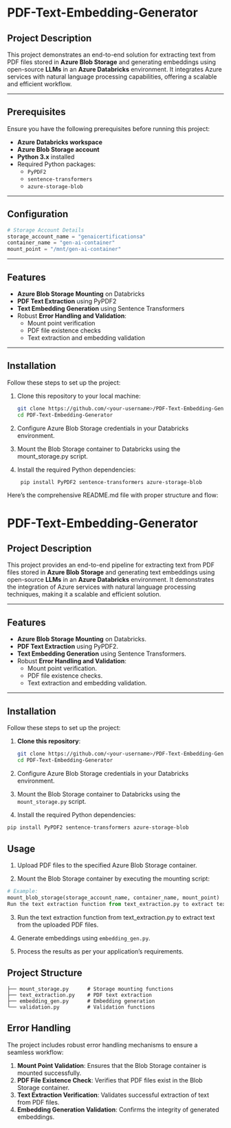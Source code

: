 # PDF-Text-Embedding-Generator

## Project Description  
This project demonstrates an end-to-end solution for extracting text from PDF files stored in **Azure Blob Storage** and generating embeddings using open-source **LLMs** in an **Azure Databricks** environment. It integrates Azure services with natural language processing capabilities, offering a scalable and efficient workflow.

---

## Prerequisites  

Ensure you have the following prerequisites before running this project:  
- **Azure Databricks workspace**  
- **Azure Blob Storage account**  
- **Python 3.x** installed  
- Required Python packages:
  - `PyPDF2`
  - `sentence-transformers`
  - `azure-storage-blob`

---

## Configuration  

```python
# Storage Account Details
storage_account_name = "genaicertificationsa"
container_name = "gen-ai-container"
mount_point = "/mnt/gen-ai-container"
```

---

## Features  
- **Azure Blob Storage Mounting** on Databricks  
- **PDF Text Extraction** using PyPDF2  
- **Text Embedding Generation** using Sentence Transformers  
- Robust **Error Handling and Validation**:
  - Mount point verification  
  - PDF file existence checks  
  - Text extraction and embedding validation  

---

## Installation  

Follow these steps to set up the project:

1. Clone this repository to your local machine:  
   ```bash
   git clone https://github.com/<your-username>/PDF-Text-Embedding-Generator.git
   cd PDF-Text-Embedding-Generator
    ```
2. Configure Azure Blob Storage credentials in your Databricks environment.

3. Mount the Blob Storage container to Databricks using the mount_storage.py script.

4. Install the required Python dependencies:
   ```bash
    pip install PyPDF2 sentence-transformers azure-storage-blob
   ```


Here’s the comprehensive README.md file with proper structure and flow:



# PDF-Text-Embedding-Generator

## Project Description  
This project provides an end-to-end pipeline for extracting text from PDF files stored in **Azure Blob Storage** and generating text embeddings using open-source **LLMs** in an **Azure Databricks** environment. It demonstrates the integration of Azure services with natural language processing techniques, making it a scalable and efficient solution.

---

## Features  
- **Azure Blob Storage Mounting** on Databricks.  
- **PDF Text Extraction** using PyPDF2.  
- **Text Embedding Generation** using Sentence Transformers.  
- Robust **Error Handling and Validation**:
  - Mount point verification.  
  - PDF file existence checks.  
  - Text extraction and embedding validation.

---

## Installation  

Follow these steps to set up the project:

1. **Clone this repository**:  
   ```bash
   git clone https://github.com/<your-username>/PDF-Text-Embedding-Generator.git
   cd PDF-Text-Embedding-Generator
2. Configure Azure Blob Storage credentials in your Databricks environment.

3. Mount the Blob Storage container to Databricks using the `mount_storage.py` script.

4. Install the required Python dependencies:
   
```bash
pip install PyPDF2 sentence-transformers azure-storage-blob
```

## Usage

1. Upload PDF files to the specified Azure Blob Storage container.

2. Mount the Blob Storage container by executing the mounting script:

```python
# Example:
mount_blob_storage(storage_account_name, container_name, mount_point)
Run the text extraction function from text_extraction.py to extract text from the uploaded PDF files.
```

3. Run the text extraction function from text_extraction.py to extract text from the uploaded PDF files.

4. Generate embeddings using `embedding_gen.py`.
   
5. Process the results as per your application’s requirements.

## Project Structure

```text
├── mount_storage.py      # Storage mounting functions
├── text_extraction.py    # PDF text extraction
├── embedding_gen.py      # Embedding generation
└── validation.py         # Validation functions
```

## Error Handling

The project includes robust error handling mechanisms to ensure a seamless workflow:

1. **Mount Point Validation**: Ensures that the Blob Storage container is mounted successfully.
2. **PDF File Existence Check**: Verifies that PDF files exist in the Blob Storage container.
3. **Text Extraction Verification**: Validates successful extraction of text from PDF files.
4. **Embedding Generation Validation**: Confirms the integrity of generated embeddings.
